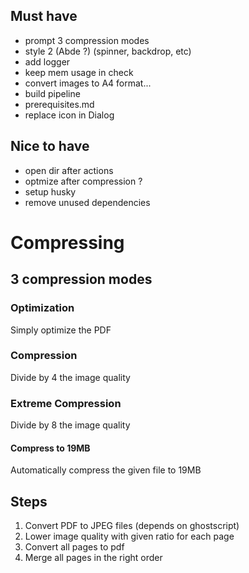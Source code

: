 
## Must have
- prompt 3 compression modes
- style 2 (Abde ?) (spinner, backdrop, etc)
- add logger
- keep mem usage in check
- convert images to A4 format...
- build pipeline
- prerequisites.md
- replace icon in Dialog

## Nice to have
- open dir after actions
- optmize after compression ?
- setup husky
- remove unused dependencies

# Compressing
## 3 compression modes
### Optimization
Simply optimize the PDF
### Compression
Divide by 4 the image quality 
### Extreme Compression
Divide by 8 the image quality
#### Compress to 19MB
Automatically compress the given file to 19MB


## Steps
1. Convert PDF to JPEG files (depends on ghostscript)
2. Lower image quality with given ratio for each page
3. Convert all pages to pdf
4. Merge all pages in the right order